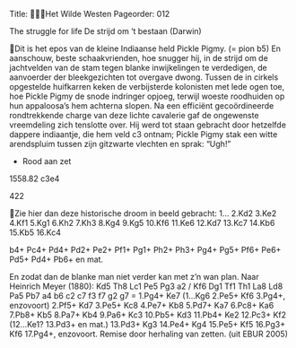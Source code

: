Title: Het Wilde Westen
Pageorder: 012

The struggle for life
De strijd om ‘t bestaan
(Darwin)

Dit is het epos van de kleine Indiaanse held Pickle Pigmy. (= pion b5)
En aanschouw, beste schaakvrienden, hoe snugger hij, in de strijd om de
jachtvelden van de stam tegen blanke inwijkelingen te verdedigen, de aanvoerder der bleekgezichten tot overgave dwong.
Tussen de in cirkels opgestelde huifkarren keken de verbijsterde kolonisten met lede ogen toe, hoe Pickle Pigmy de snode indringer opjoeg, terwijl
woeste roodhuiden op hun appaloosa’s hem achterna slopen. Na een efficiënt gecoördineerde rondtrekkende charge van deze lichte cavalerie gaf de
ongewenste vreemdeling zich tenslotte over. Hij werd tot staan gebracht
door hetzelfde dappere indiaantje, die hem veld c3 ontnam;
Pickle Pigmy stak een witte arendspluim tussen zijn gitzwarte vlechten en
sprak: “Ugh!”

+ Rood aan zet

1558.82 c3e4

422

Zie hier dan deze historische droom in beeld gebracht:
1…
2.Kd2
3.Ke2
4.Kf1
5.Kg1
6.Kh2
7.Kh3
8.Kg4
9.Kg5
10.Kf6
11.Ke6
12.Kd7
13.Kc7
14.Kb6
15.Kb5
16.Kc4

b4+
Pc4+
Pd4+
Pd2+
Pe2+
Pf1+
Pg1+
Ph2+
Ph3+
Pg4+
Pg5+
Pf6+
Pe6+
Pd5+
Pd4+
Pb6+ en mat.

En zodat dan
de blanke man
niet verder kan
met z’n wan plan.
Naar Heinrich Meyer (1880):
Kd5 Th8 Lc1 Pe5 Pg3 a2 /
Kf6 Dg1 Tf1 Th1 La8 Ld8 Pa5 Pb7 a4 b6 c2 c7 f3 f7 g2 g7 =
1.Pg4+ Ke7 (1…Kg6 2.Pe5+ Kf6 3.Pg4+, enzovoort) 2.Pf5+ Kd7 3.Pe5+
Kc8 4.Pe7+ Kb8 5.Pd7+ Ka7 6.Pc8+ Ka6 7.Pb8+ Kb5 8.Pa7+ Kb4 9.Pa6+
Kc3 10.Pb5+ Kd3 11.Pb4+ Ke2 12.Pc3+ Kf2 (12…Ke1? 13.Pd3+ en mat.)
13.Pd3+ Kg3 14.Pe4+ Kg4 15.Pe5+ Kf5 16.Pg3+ Kf6 17.Pg4+, enzovoort.
Remise door herhaling van zetten.
(uit EBUR 2005)
